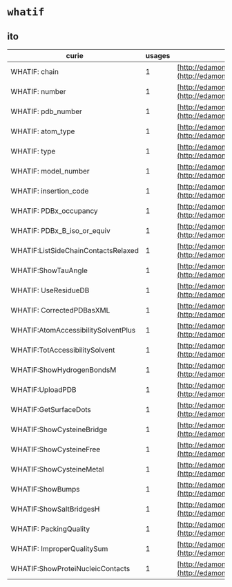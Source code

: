# `whatif`

## ito

| curie                               |   usages | nodes                                                                            |
|-------------------------------------|----------|----------------------------------------------------------------------------------|
| WHATIF: chain                       |        1 | [http://edamontology.org/data_1008](http://edamontology.org/data_1008)           |
| WHATIF: number                      |        1 | [http://edamontology.org/data_1016](http://edamontology.org/data_1016)           |
| WHATIF: pdb_number                  |        1 | [http://edamontology.org/data_1742](http://edamontology.org/data_1742)           |
| WHATIF: atom_type                   |        1 | [http://edamontology.org/data_1748](http://edamontology.org/data_1748)           |
| WHATIF: type                        |        1 | [http://edamontology.org/data_1758](http://edamontology.org/data_1758)           |
| WHATIF: model_number                |        1 | [http://edamontology.org/data_1759](http://edamontology.org/data_1759)           |
| WHATIF: insertion_code              |        1 | [http://edamontology.org/data_1856](http://edamontology.org/data_1856)           |
| WHATIF: PDBx_occupancy              |        1 | [http://edamontology.org/data_1857](http://edamontology.org/data_1857)           |
| WHATIF: PDBx_B_iso_or_equiv         |        1 | [http://edamontology.org/data_1858](http://edamontology.org/data_1858)           |
| WHATIF:ListSideChainContactsRelaxed |        1 | [http://edamontology.org/operation_0248](http://edamontology.org/operation_0248) |
| WHATIF:ShowTauAngle                 |        1 | [http://edamontology.org/operation_0249](http://edamontology.org/operation_0249) |
| WHATIF: UseResidueDB                |        1 | [http://edamontology.org/operation_0321](http://edamontology.org/operation_0321) |
| WHATIF: CorrectedPDBasXML           |        1 | [http://edamontology.org/operation_0322](http://edamontology.org/operation_0322) |
| WHATIF:AtomAccessibilitySolventPlus |        1 | [http://edamontology.org/operation_0384](http://edamontology.org/operation_0384) |
| WHATIF:TotAccessibilitySolvent      |        1 | [http://edamontology.org/operation_0387](http://edamontology.org/operation_0387) |
| WHATIF:ShowHydrogenBondsM           |        1 | [http://edamontology.org/operation_0394](http://edamontology.org/operation_0394) |
| WHATIF:UploadPDB                    |        1 | [http://edamontology.org/operation_1812](http://edamontology.org/operation_1812) |
| WHATIF:GetSurfaceDots               |        1 | [http://edamontology.org/operation_1816](http://edamontology.org/operation_1816) |
| WHATIF:ShowCysteineBridge           |        1 | [http://edamontology.org/operation_1829](http://edamontology.org/operation_1829) |
| WHATIF:ShowCysteineFree             |        1 | [http://edamontology.org/operation_1830](http://edamontology.org/operation_1830) |
| WHATIF:ShowCysteineMetal            |        1 | [http://edamontology.org/operation_1831](http://edamontology.org/operation_1831) |
| WHATIF:ShowBumps                    |        1 | [http://edamontology.org/operation_1836](http://edamontology.org/operation_1836) |
| WHATIF:ShowSaltBridgesH             |        1 | [http://edamontology.org/operation_1839](http://edamontology.org/operation_1839) |
| WHATIF: PackingQuality              |        1 | [http://edamontology.org/operation_1843](http://edamontology.org/operation_1843) |
| WHATIF: ImproperQualitySum          |        1 | [http://edamontology.org/operation_1844](http://edamontology.org/operation_1844) |
| WHATIF:ShowProteiNucleicContacts    |        1 | [http://edamontology.org/operation_2950](http://edamontology.org/operation_2950) |

